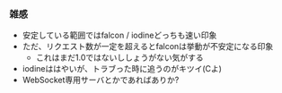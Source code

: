 ### 雑感

* 安定している範囲ではfalcon / iodineどっちも速い印象
* ただ、リクエスト数が一定を超えるとfalconは挙動が不安定になる印象
  * これはまだ1.0ではないししょうがない気がする
* iodineははやいが、トラブった時に追うのがキツイ(Cよ)
* WebSocket専用サーバとかであればありか?
